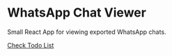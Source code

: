 # WhatsApp Chat Viewer

Small React App for viewing exported WhatsApp chats.

[Check Todo List](TODO.md)
